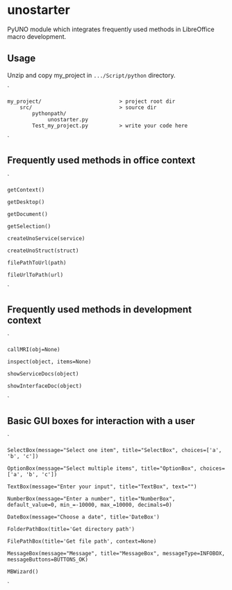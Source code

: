 # unostarter

PyUNO module which integrates frequently used methods in LibreOffice macro development.


## Usage
Unzip and copy my_project in `.../Script/python` directory. 

`

    my_project/                         > project root dir
        src/                            > source dir
            pythonpath/
                 unostarter.py          
            Test_my_project.py          > write your code here
       
`      

## Frequently used methods in office context

`
    
    getContext()  
    
    getDesktop()
    
    getDocument() 
    
    getSelection()       
    
    createUnoService(service)  
    
    createUnoStruct(struct)  
    
    filePathToUrl(path)  
    
    fileUrlToPath(url)
`        
    
## Frequently used methods in development context
`

    callMRI(obj=None)
    
    inspect(object, items=None)
    
    showServiceDocs(object)
    
    showInterfaceDoc(object)
    
`

## Basic GUI boxes for interaction with a user

`
    
    SelectBox(message="Select one item", title="SelectBox", choices=['a', 'b', 'c'])
    
    OptionBox(message="Select multiple items", title="OptionBox", choices=['a', 'b', 'c'])  
    
    TextBox(message="Enter your input", title="TextBox", text="")   
    
    NumberBox(message="Enter a number", title="NumberBox", default_value=0, min_=-10000, max_=10000, decimals=0)   
    
    DateBox(message="Choose a date", title='DateBox')   
    
    FolderPathBox(title='Get directory path')   
    
    FilePathBox(title='Get file path', context=None)   
    
    MessageBox(message="Message", title="MessageBox", messageType=INFOBOX, messageButtons=BUTTONS_OK)   
    
    MBWizard()
`
    
    
    



